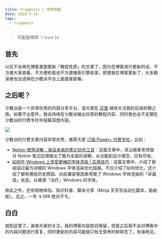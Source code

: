 ```yaml
---
title: Fragments | 拜拜提醒
date: 2019-5-14
tags:
  - fragments
---
```


> 可能是拜拜 ヾ(•ω•`)o

## 首先

以后不会再在博客里面更新「教程性质」的文章了，因为在博客进行更新的话，不方便大家查看、不方便检索也不方便搜索引擎收录。即使我在博客更新了，大多数读者也会选择在少数派平台上面直接查看。

## 之后呢？

少数派是一个非常优秀的内容分享平台，请大家在 [这里](https://sspai.com/user/800610/posts) 继续关注我的后续折腾之旅。如果不出意外，我会持续在少数派输出优质的教程内容，同时我也会不定期在少数派的付费专栏中投稿深度内容。

![](https://cdn.sspai.com/article/906c0731-48b0-3d44-921c-fc72a5295e75.jpg?imageMogr2/gravity/center/crop/1260x420)

少数派的付费文章内容非常优秀，推荐大家 [订阅 Power+ 付费专栏](https://sspai.com/series/70)。比如：

- [Notion 使用详解：来自未来的笔记协作工具](https://sspai.com/post/52176)：这篇文章中，沨沄极客老师就对 Notion 笔记应用做出了极为全面的讲解，从功能到设计理念，应有尽有。
- [如何在 Windows 上享受更棒的字体渲染 | 实用技巧](https://sspai.com/post/52557)：这篇文章中，介绍了我阅读过最为详细的 Windows 字体渲染优化指南。不仅介绍了如何优化，还介绍了都有哪些历史原因、向前兼容等因素导致了 Windows 字体渲染的「非最佳」状态。从根源「治疗」Windows 的字体。

除此之外，还有购物体验、知识科普、脚本分享（Minja 天天写自动化脚本，蛤蛤蛤）。总之，一年 ￥269 绝对不亏。

## 白白

就到这里了。谢谢大家的关注，我的博客内容依旧保留，但是之后我不会对博客中的内容问题进行答复，同时更新的内容可能就只有无营养的碎碎念了。有缘再见。